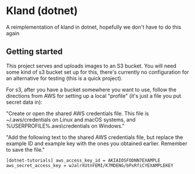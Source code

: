 # Kland (dotnet)
A reimplementation of kland in dotnet, hopefully we don't have to do this again

## Getting started
This project serves and uploads images to an S3 bucket. You will need some kind of 
s3 bucket set up for this, there's currently no configuration for an alternative
for testing (this is a quick project).

For s3, after you have a bucket somewhere you want to use, follow the directions
from AWS for setting up a local "profile" (it's just a file you put secret data in):

"Create or open the shared AWS credentials file. This file is ~/.aws/credentials on Linux and macOS systems, and %USERPROFILE%\.aws\credentials on Windows."

"Add the following text to the shared AWS credentials file, but replace the example ID and example key with the ones you obtained earlier. Remember to save the file."

`[dotnet-tutorials]
aws_access_key_id = AKIAIOSFODNN7EXAMPLE
aws_secret_access_key = wJalrXUtnFEMI/K7MDENG/bPxRfiCYEXAMPLEKEY`

